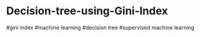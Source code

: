 # Decision-tree-using-Gini-Index
#gini index #machine learning #decision tree #supervised machine learning
